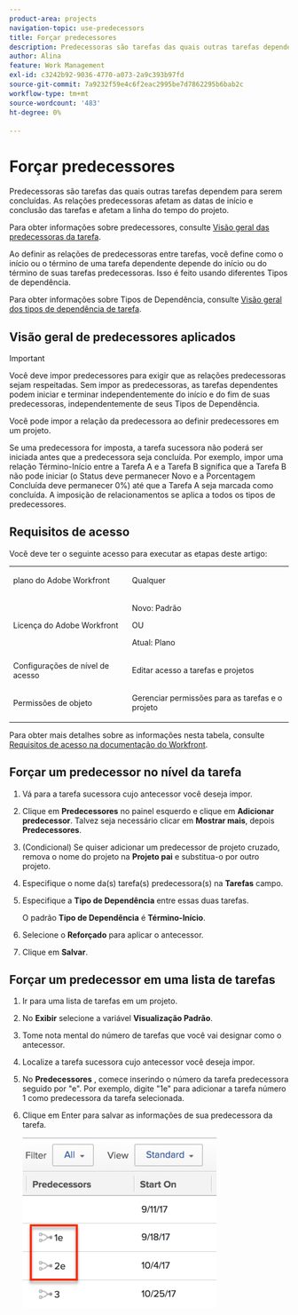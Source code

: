 ```yaml
---
product-area: projects
navigation-topic: use-predecessors
title: Forçar predecessores
description: Predecessoras são tarefas das quais outras tarefas dependem para serem concluídas. As relações predecessoras afetam as datas de início e conclusão das tarefas e afetam a linha do tempo do projeto.
author: Alina
feature: Work Management
exl-id: c3242b92-9036-4770-a073-2a9c393b97fd
source-git-commit: 7a9232f59e4c6f2eac2995be7d7862295b6bab2c
workflow-type: tm+mt
source-wordcount: '483'
ht-degree: 0%

---
```


# Forçar predecessores

<!-- Audited: 2/2024 -->

Predecessoras são tarefas das quais outras tarefas dependem para serem concluídas. As relações predecessoras afetam as datas de início e conclusão das tarefas e afetam a linha do tempo do projeto.

Para obter informações sobre predecessores, consulte [Visão geral das predecessoras da tarefa](../../../manage-work/tasks/use-prdcssrs/predecessors-overview.md).

Ao definir as relações de predecessoras entre tarefas, você define como o início ou o término de uma tarefa dependente depende do início ou do término de suas tarefas predecessoras. Isso é feito usando diferentes Tipos de dependência.

Para obter informações sobre Tipos de Dependência, consulte [Visão geral dos tipos de dependência de tarefa](../../../manage-work/tasks/use-prdcssrs/task-dependency-types.md).

## Visão geral de predecessores aplicados

>[!IMPORTANT]
>
>Você deve impor predecessores para exigir que as relações predecessoras sejam respeitadas. Sem impor as predecessoras, as tarefas dependentes podem iniciar e terminar independentemente do início e do fim de suas predecessoras, independentemente de seus Tipos de Dependência.

Você pode impor a relação da predecessora ao definir predecessores em um projeto.

Se uma predecessora for imposta, a tarefa sucessora não poderá ser iniciada antes que a predecessora seja concluída. Por exemplo, impor uma relação Término-Início entre a Tarefa A e a Tarefa B significa que a Tarefa B não pode iniciar (o Status deve permanecer Novo e a Porcentagem Concluída deve permanecer 0%) até que a Tarefa A seja marcada como concluída. A imposição de relacionamentos se aplica a todos os tipos de predecessores.

## Requisitos de acesso

Você deve ter o seguinte acesso para executar as etapas deste artigo:

<table style="table-layout:auto"> 
 <col> 
 <col> 
 <tbody> 
  <tr> 
   <td role="rowheader">plano do Adobe Workfront</td> 
   <td> <p>Qualquer</p> </td> 
  </tr> 
  <tr> 
   <td role="rowheader">Licença do Adobe Workfront</td> 
   <td>
      <p>Novo: Padrão</p> 
      <p>OU</p>
      <p>Atual: Plano</p>
   </td> 
  </tr> 
  <tr> 
   <td role="rowheader">Configurações de nível de acesso</td> 
   <td> <p>Editar acesso a tarefas e projetos</p> </td> 
  </tr> 
  <tr> 
   <td role="rowheader">Permissões de objeto</td> 
   <td><p>Gerenciar permissões para as tarefas e o projeto</p></td> 
  </tr> 
 </tbody> 
</table>

Para obter mais detalhes sobre as informações nesta tabela, consulte [Requisitos de acesso na documentação do Workfront](/help/quicksilver/administration-and-setup/add-users/access-levels-and-object-permissions/access-level-requirements-in-documentation.md).

## Forçar um predecessor no nível da tarefa

1. Vá para a tarefa sucessora cujo antecessor você deseja impor.
1. Clique em **Predecessores** no painel esquerdo e clique em **Adicionar predecessor**. Talvez seja necessário clicar em **Mostrar mais**, depois **Predecessores**.
1. (Condicional) Se quiser adicionar um predecessor de projeto cruzado, remova o nome do projeto na **Projeto pai** e substitua-o por outro projeto.
1. Especifique o nome da(s) tarefa(s) predecessora(s) na **Tarefas** campo.
1. Especifique a **Tipo de Dependência** entre essas duas tarefas.

   O padrão **Tipo de Dependência** é **Término-Início**.

1. Selecione o **Reforçado** para aplicar o antecessor.
1. Clique em **Salvar**.

## Forçar um predecessor em uma lista de tarefas

1. Ir para uma lista de tarefas em um projeto.
1. No **Exibir** selecione a variável **Visualização Padrão**.

1. Tome nota mental do número de tarefas que você vai designar como o antecessor.
1. Localize a tarefa sucessora cujo antecessor você deseja impor.
1. No **Predecessores** , comece inserindo o número da tarefa predecessora seguido por &quot;e&quot;. Por exemplo, digite &quot;1e&quot; para adicionar a tarefa número 1 como predecessora da tarefa selecionada.
1. Clique em Enter para salvar as informações de sua predecessora da tarefa.

   ![predecessor_enforced_in_list.png](assets/predecessor-enforced-in-list-350x308.png)
